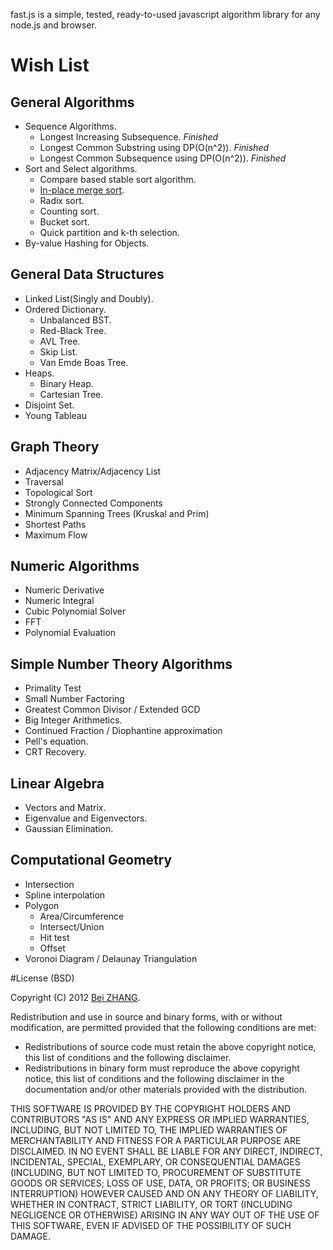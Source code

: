 fast.js is a simple, tested, ready-to-used javascript algorithm library for any node.js and browser.

# Wish List
## General Algorithms
- Sequence Algorithms.
    - Longest Increasing Subsequence. _Finished_
    - Longest Common Substring using DP(O(n^2)). _Finished_
    - Longest Common Subsequence using DP(O(n^2)). _Finished_
- Sort and Select algorithms.
    - Compare based stable sort algorithm.
    - [In-place merge sort](http://citeseerx.ist.psu.edu/viewdoc/download?doi=10.1.1.22.5514&rep=rep1&type=pdf). 
    - Radix sort.
    - Counting sort.
    - Bucket sort.
    - Quick partition and k-th selection.
- By-value Hashing for Objects.

## General Data Structures
- Linked List(Singly and Doubly).
- Ordered Dictionary.
    - Unbalanced BST.
    - Red-Black Tree.
    - AVL Tree.
    - Skip List.
    - Van Emde Boas Tree.
- Heaps.
    - Binary Heap.
    - Cartesian Tree.
- Disjoint Set.
- Young Tableau

## Graph Theory
- Adjacency Matrix/Adjacency List
- Traversal
- Topological Sort
- Strongly Connected Components
- Minimum Spanning Trees (Kruskal and Prim)
- Shortest Paths
- Maximum Flow

## Numeric Algorithms
- Numeric Derivative
- Numeric Integral
- Cubic Polynomial Solver
- FFT
- Polynomial Evaluation

## Simple Number Theory Algorithms
- Primality Test
- Small Number Factoring
- Greatest Common Divisor / Extended GCD
- Big Integer Arithmetics.
- Continued Fraction / Diophantine approximation
- Pell's equation.
- CRT Recovery.

## Linear Algebra
- Vectors and Matrix.
- Eigenvalue and Eigenvectors.
- Gaussian Elimination.

## Computational Geometry
- Intersection
- Spline interpolation
- Polygon
    - Area/Circumference
    - Intersect/Union
    - Hit test
    - Offset
- Voronoi Diagram / Delaunay Triangulation

#License (BSD)

Copyright (C) 2012 [Bei ZHANG](http://twbs.in/).

Redistribution and use in source and binary forms, with or without modification, are permitted provided that the following conditions are met:

- Redistributions of source code must retain the above copyright notice, this list of conditions and the following disclaimer.
- Redistributions in binary form must reproduce the above copyright notice, this list of conditions and the following disclaimer in the documentation and/or other materials provided with the distribution.

THIS SOFTWARE IS PROVIDED BY THE COPYRIGHT HOLDERS AND CONTRIBUTORS "AS IS" AND ANY EXPRESS OR IMPLIED WARRANTIES, INCLUDING, BUT NOT LIMITED TO, THE IMPLIED WARRANTIES OF MERCHANTABILITY AND FITNESS FOR A PARTICULAR PURPOSE ARE DISCLAIMED. IN NO EVENT SHALL BE LIABLE FOR ANY DIRECT, INDIRECT, INCIDENTAL, SPECIAL, EXEMPLARY, OR CONSEQUENTIAL DAMAGES (INCLUDING, BUT NOT LIMITED TO, PROCUREMENT OF SUBSTITUTE GOODS OR SERVICES; LOSS OF USE, DATA, OR PROFITS; OR BUSINESS INTERRUPTION) HOWEVER CAUSED AND ON ANY THEORY OF LIABILITY, WHETHER IN CONTRACT, STRICT LIABILITY, OR TORT (INCLUDING NEGLIGENCE OR OTHERWISE) ARISING IN ANY WAY OUT OF THE USE OF THIS SOFTWARE, EVEN IF ADVISED OF THE POSSIBILITY OF SUCH DAMAGE.